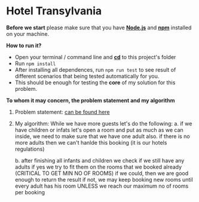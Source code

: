 

Hotel Transylvania
=

**Before we start**
please make sure that you  have **[Node.js](https://nodejs.org/en/)** and **[npm](https://www.npmjs.com/get-npm)** installed on your machine.

**How to run it?**
- Open your terminal / command line and **[cd](https://en.wikipedia.org/wiki/Cd_%28command%29)** to this project's folder
- Run ``npm install``
- After installing all dependences, run ``npm run test`` to see result of different scenarios that being tested automatically for you.
- This should be enough for testing the **core** of my solution for this problem.

**To whom it may concern, the problem statement and my algorithm**
1. Problem statement: [can be found here](https://ibb.co/k9r6tXS)
2. My algorithm:
   While we have more guests let's do the following:
    a. if we have children or infats let's open a room and put as much as we can inside,
       we need to make sure that we have one adult also.
       if there is no more adults then we can't hanlde this booking (it is our hotels regulations)
  
    b.  after finishing all infants and children we check if we still have any adults
        if yes we try to fit them on the rooms that we booked already (CRITICAL TO GET MIN NO OF ROOMS)
        if we could, then we are good enough to return the result
        if not, we may keep booking new rooms until every adult has his room
        UNLESS we reach our maximum no of rooms per booking